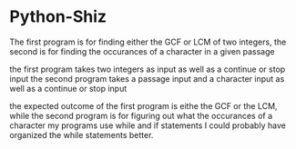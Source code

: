 # Python-Shiz
The first program is for finding either the GCF or LCM of two integers, the second is for finding the occurances of a character in a given passage

the first program takes two integers as input as well as a continue or stop input
the second program takes a passage input and a character input as well as a continue or stop input

the expected outcome of the first program is eithe the GCF or the LCM, while the second program is for figuring out what the occurances of a character
my programs use while and if statements
I could probably have organized the while statements better.
